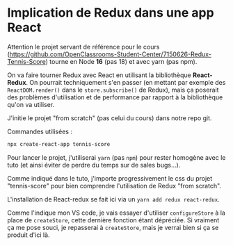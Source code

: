 # Implication de Redux dans une app React

Attention le projet servant de référence pour le cours (<https://github.com/OpenClassrooms-Student-Center/7150626-Redux-Tennis-Score>) tourne en Node **16** (pas 18) et avec yarn (pas npm).

On va faire tourner Redux avec React en utilisant la bibliothèque **React-Redux**. On pourrait techniquement s'en passer (en mettant par exemple des `ReactDOM.render()` dans le `store.subscribe()` de Redux), mais ça poserait des problèmes d'utilisation et de performance par rapport à la bibliothèque qu'on va utiliser.

J'initie le projet "from scratch" (pas celui du cours) dans notre repo git.

Commandes utilisées :

```bash
npx create-react-app tennis-score
```

Pour lancer le projet, j'utiliserai `yarn` (pas `npm`) pour rester homogène avec le tuto (et ainsi éviter de perdre du temps sur de sales bugs...).

Comme indiqué dans le tuto, j'importe progressivement le css du projet "tennis-score" pour bien comprendre l'utilisation de Redux "from scratch".

L'installation de React-redux se fait ici via un `yarn add redux react-redux`.

Comme l'indique mon VS code, je vais essayer d'utiliser `configureStore` à la place de `createStore`, cette dernière fonction étant dépréciée. Si vraiment ça me pose souci, je repasserai à `createStore`, mais je verrai bien si ça se produit d'ici là.